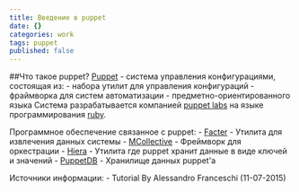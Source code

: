 ```yaml
---
title: Введение в puppet
date: {}
categories: work
tags: puppet
published: false
---
```

##Что такое puppet?
[Puppet](https://puppet.com/) - система управления конфигурациями, состоящая из:
    - набора утилит для управления конфигураций
    - фраймворка для систем автоматизации
    - предметно-ориентированного языка
Система разрабатывается компанией [puppet labs](http://puppetlabs.com/) на языке программирования [ruby](ruby-lang.org).

Программное обеспечение связанное с puppet:
	- [Facter](https://docs.puppet.com/facter/) - Утилита для извлечения данных системы
    - [MCollective](https://docs.puppet.com/mcollective/) - Фреймворк для оркестрации
    - [Hiera](https://docs.puppet.com/hiera/1/) - Утилита где puppet хранит данные в виде ключей и значений
    - [PuppetDB](https://docs.puppet.com/puppetdb/1/) - Хранилище данных puppet'a

Источники информации:
    - Tutorial By Alessandro Franceschi (11-07-2015)
